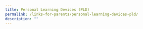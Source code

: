 ```yaml
---
title: Personal Learning Devices (PLD)
permalink: /links-for-parents/personal-learning-devices-pld/
description: ""
---
```


